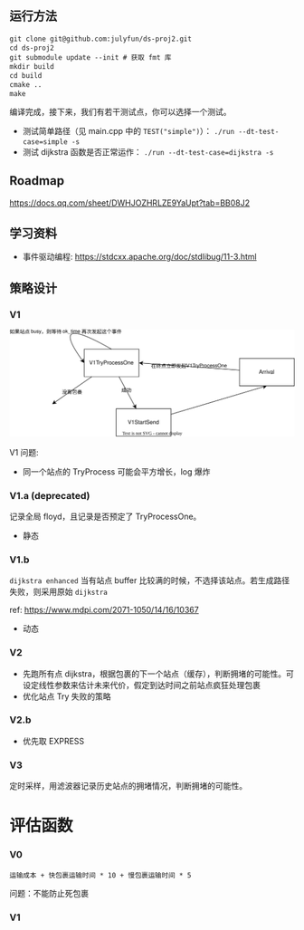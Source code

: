 ## 运行方法

```
git clone git@github.com:julyfun/ds-proj2.git
cd ds-proj2
git submodule update --init # 获取 fmt 库
mkdir build
cd build
cmake ..
make
```

编译完成，接下来，我们有若干测试点，你可以选择一个测试。

- 测试简单路径（见 main.cpp 中的 `TEST("simple")`）： `./run --dt-test-case=simple -s`
- 测试 dijkstra 函数是否正常运作： `./run --dt-test-case=dijkstra -s`

## Roadmap

https://docs.qq.com/sheet/DWHJOZHRLZE9YaUpt?tab=BB08J2

## 学习资料

- 事件驱动编程: https://stdcxx.apache.org/doc/stdlibug/11-3.html

## 策略设计

### V1

![](doc/img/v1.svg)

V1 问题:

- 同一个站点的 TryProcess 可能会平方增长，log 爆炸

### V1.a (deprecated)

记录全局 floyd，且记录是否预定了 TryProcessOne。

- 静态

### V1.b

`dijkstra enhanced` 当有站点 buffer 比较满的时候，不选择该站点。若生成路径失败，则采用原始 `dijkstra`

ref: https://www.mdpi.com/2071-1050/14/16/10367

- 动态

### V2

- 先跑所有点 dijkstra，根据包裹的下一个站点（缓存），判断拥堵的可能性。可设定线性参数来估计未来代价，假定到达时间之前站点疯狂处理包裹
- 优化站点 Try 失败的策略

### V2.b

- 优先取 EXPRESS

### V3

定时采样，用滤波器记录历史站点的拥堵情况，判断拥堵的可能性。

# 评估函数

### V0

```
运输成本 + 快包裹运输时间 * 10 + 慢包裹运输时间 * 5
```

问题：不能防止死包裹

### V1

